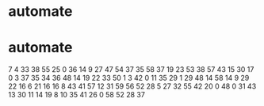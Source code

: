 # automate
# automate
7
4
33
38
55
25
0
36
14
9
27
47
54
37
35
58
37
19
23
53
38
57
43
15
30
17
0
3
37
35
34
36
48
14
19
22
33
50
1
3
42
0
11
35
29
1
29
48
14
58
14
9
29
22
16
6
21
16
16
8
43
41
57
12
31
59
56
52
28
5
27
32
55
42
20
0
48
0
31
43
13
30
11
14
19
8
10
35
41
26
0
58
52
28
37

